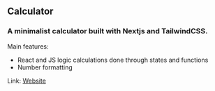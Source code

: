 ## Calculator

### A minimalist calculator built with Nextjs and TailwindCSS.

Main features:

- React and JS logic calculations done through states and functions
- Number formatting

Link: [Website](https://react-calculator-swart-xi.vercel.app)